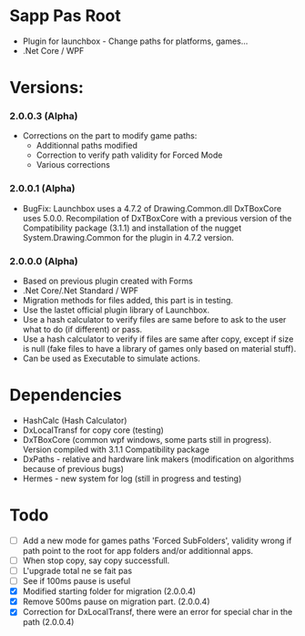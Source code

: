 # Sapp Pas Root
- Plugin for launchbox - Change paths for platforms, games...
- .Net Core / WPF 

# Versions:
### 2.0.0.3 (Alpha)
- Corrections on the part to modify game paths:
  * Additionnal paths modified
  * Correction to verify path validity for Forced Mode
  * Various corrections

### 2.0.0.1 (Alpha)
- BugFix: Launchbox uses a 4.7.2 of Drawing.Common.dll DxTBoxCore uses 5.0.0. Recompilation of DxTBoxCore with a previous version of the Compatibility package (3.1.1) and installation of the nugget System.Drawing.Common for the plugin in 4.7.2 version.

### 2.0.0.0 (Alpha)
- Based on previous plugin created with Forms
- .Net Core/.Net Standard / WPF
- Migration methods for files added, this part is in testing.
- Use the lastet official plugin library of Launchbox.
- Use a hash calculator to verify files are same before to ask to the user what to do (if different) or pass.
- Use a hash calculator to verify if files are same after copy, except if size is null (fake files to have a library of games only based on material stuff).
- Can be used as Executable to simulate actions.

# Dependencies
- HashCalc (Hash Calculator)
- DxLocalTransf for copy core (testing) 
- DxTBoxCore (common wpf windows, some parts still in progress). Version compiled with 3.1.1 Compatibility package
- DxPaths - relative and hardware link makers (modification on algorithms because of previous bugs)
- Hermes - new system for log (still in progress and testing)

# Todo
- [ ] Add a new mode for games paths 'Forced SubFolders', validity wrong if path point to the root for app folders and/or additionnal apps.
- [ ] When stop copy, say copy successfull.
- [ ] L'upgrade total ne se fait pas
- [ ] See if 100ms pause is useful
- [x] Modified starting folder for migration (2.0.0.4)
- [x] Remove 500ms pause on migration part. (2.0.0.4)
- [x] Correction for DxLocalTransf, there were an error for special char in the path (2.0.0.4)
